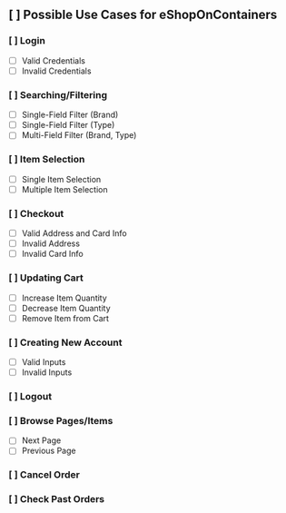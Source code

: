 ## [ ] Possible Use Cases for eShopOnContainers
### [ ] Login
 - [ ] Valid Credentials
 - [ ] Invalid Credentials
### [ ] Searching/Filtering
 - [ ] Single-Field Filter (Brand)
 - [ ] Single-Field Filter (Type)  
 - [ ] Multi-Field Filter (Brand, Type)
### [ ] Item Selection
 - [ ] Single Item Selection
 - [ ] Multiple Item Selection
### [ ] Checkout
 - [ ] Valid Address and Card Info
 - [ ] Invalid Address
 - [ ] Invalid Card Info
### [ ] Updating Cart
 - [ ] Increase Item Quantity
 - [ ] Decrease Item Quantity
 - [ ] Remove Item from Cart
### [ ] Creating New Account
 - [ ] Valid Inputs
 - [ ] Invalid Inputs
### [ ] Logout
### [ ] Browse Pages/Items
 - [ ] Next Page
 - [ ] Previous Page
### [ ] Cancel Order
### [ ] Check Past Orders